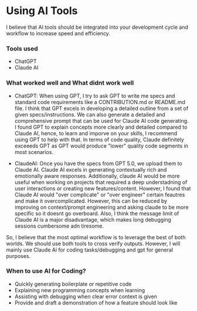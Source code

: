 # Using AI Tools

I believe that AI tools should be integrated into your development cycle and workflow to increase speed and efficiency.

### Tools used

- ChatGPT
- Claude AI

### What worked well and What didnt work well

- ChatGPT: When using GPT, I try to ask GPT to write me specs and standard code requirements like a CONTRIBUTION.md or README.md file. I think that GPT excels in developing a detailed outline from a set of given specs/instructions. We can also generate a detailed and comprehensive prompt that can be used for Claude AI code generating. I found GPT to explain concepts more clearly and detailed compared to Claude AI, hence, to learn and imporve on your skills, I recommend using GPT to help with that. In terms of code quality, Claude definitely exceeeds GPT as GPT would produce "lower" quality code segments in most scenarios.

- ClaudeAI: Once you have the specs from GPT 5.0, we upload them to Claude AI. Claude AI excels in generating contextually rich and emotionally aware responses. Additionally, claude AI would be more useful when working on projects that required a deep understadning of user interactions or creating new features/content. However, I found that Claude AI would "over complicate" or "over engineer" certain feautres and make it overcomplicated. However, this can be reduced by improving on context/prompt engineering and asking claude to be more specific so it doesnt go overboard. Also, I think the message limit of Claude AI is a major disadvantage, which makes long debugging sessions cumbersome adn tiresome.

So, I believe that the most optimal workflow is to leverage the best of both worlds. We should use both tools to cross verify outputs. However, I will mainly use Claude Ai for coding tasks/debugging and gpt for general purposes.

### When to use AI for Coding?

- Quickly generating boilerplate or repetitive code
- Explaining new programming concepts when learning
- Assisting with debugging when clear error context is given
- Provide and draft a demonstration of how a feature should look like

